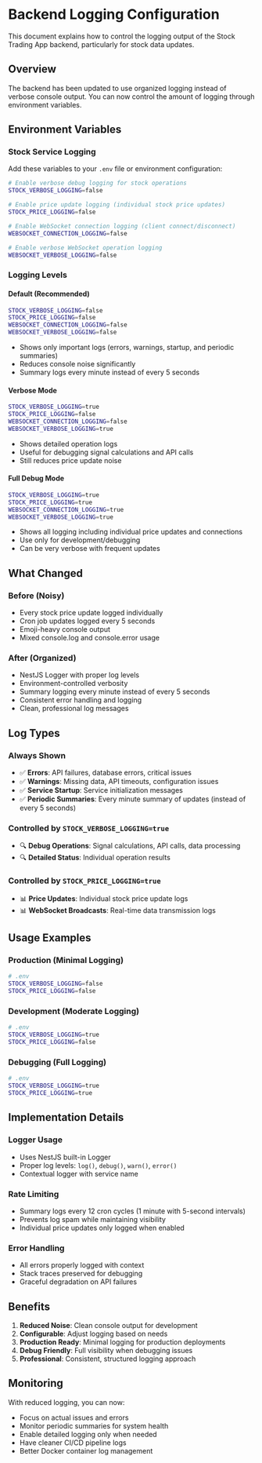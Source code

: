 # Backend Logging Configuration

This document explains how to control the logging output of the Stock Trading App backend, particularly for stock data updates.

## Overview

The backend has been updated to use organized logging instead of verbose console output. You can now control the amount of logging through environment variables.

## Environment Variables

### Stock Service Logging

Add these variables to your `.env` file or environment configuration:

```bash
# Enable verbose debug logging for stock operations
STOCK_VERBOSE_LOGGING=false

# Enable price update logging (individual stock price updates)
STOCK_PRICE_LOGGING=false

# Enable WebSocket connection logging (client connect/disconnect)
WEBSOCKET_CONNECTION_LOGGING=false

# Enable verbose WebSocket operation logging
WEBSOCKET_VERBOSE_LOGGING=false
```

### Logging Levels

#### Default (Recommended)

```bash
STOCK_VERBOSE_LOGGING=false
STOCK_PRICE_LOGGING=false
WEBSOCKET_CONNECTION_LOGGING=false
WEBSOCKET_VERBOSE_LOGGING=false
```

- Shows only important logs (errors, warnings, startup, and periodic summaries)
- Reduces console noise significantly
- Summary logs every minute instead of every 5 seconds

#### Verbose Mode

```bash
STOCK_VERBOSE_LOGGING=true
STOCK_PRICE_LOGGING=false
WEBSOCKET_CONNECTION_LOGGING=false
WEBSOCKET_VERBOSE_LOGGING=true
```

- Shows detailed operation logs
- Useful for debugging signal calculations and API calls
- Still reduces price update noise

#### Full Debug Mode

```bash
STOCK_VERBOSE_LOGGING=true
STOCK_PRICE_LOGGING=true
WEBSOCKET_CONNECTION_LOGGING=true
WEBSOCKET_VERBOSE_LOGGING=true
```

- Shows all logging including individual price updates and connections
- Use only for development/debugging
- Can be very verbose with frequent updates

## What Changed

### Before (Noisy)

- Every stock price update logged individually
- Cron job updates logged every 5 seconds
- Emoji-heavy console output
- Mixed console.log and console.error usage

### After (Organized)

- NestJS Logger with proper log levels
- Environment-controlled verbosity
- Summary logging every minute instead of every 5 seconds
- Consistent error handling and logging
- Clean, professional log messages

## Log Types

### Always Shown

- ✅ **Errors**: API failures, database errors, critical issues
- ✅ **Warnings**: Missing data, API timeouts, configuration issues
- ✅ **Service Startup**: Service initialization messages
- ✅ **Periodic Summaries**: Every minute summary of updates (instead of every 5 seconds)

### Controlled by `STOCK_VERBOSE_LOGGING=true`

- 🔍 **Debug Operations**: Signal calculations, API calls, data processing
- 🔍 **Detailed Status**: Individual operation results

### Controlled by `STOCK_PRICE_LOGGING=true`

- 📊 **Price Updates**: Individual stock price update logs
- 📊 **WebSocket Broadcasts**: Real-time data transmission logs

## Usage Examples

### Production (Minimal Logging)

```bash
# .env
STOCK_VERBOSE_LOGGING=false
STOCK_PRICE_LOGGING=false
```

### Development (Moderate Logging)

```bash
# .env
STOCK_VERBOSE_LOGGING=true
STOCK_PRICE_LOGGING=false
```

### Debugging (Full Logging)

```bash
# .env
STOCK_VERBOSE_LOGGING=true
STOCK_PRICE_LOGGING=true
```

## Implementation Details

### Logger Usage

- Uses NestJS built-in Logger
- Proper log levels: `log()`, `debug()`, `warn()`, `error()`
- Contextual logger with service name

### Rate Limiting

- Summary logs every 12 cron cycles (1 minute with 5-second intervals)
- Prevents log spam while maintaining visibility
- Individual price updates only logged when enabled

### Error Handling

- All errors properly logged with context
- Stack traces preserved for debugging
- Graceful degradation on API failures

## Benefits

1. **Reduced Noise**: Clean console output for development
2. **Configurable**: Adjust logging based on needs
3. **Production Ready**: Minimal logging for production deployments
4. **Debug Friendly**: Full visibility when debugging issues
5. **Professional**: Consistent, structured logging approach

## Monitoring

With reduced logging, you can now:

- Focus on actual issues and errors
- Monitor periodic summaries for system health
- Enable detailed logging only when needed
- Have cleaner CI/CD pipeline logs
- Better Docker container log management
